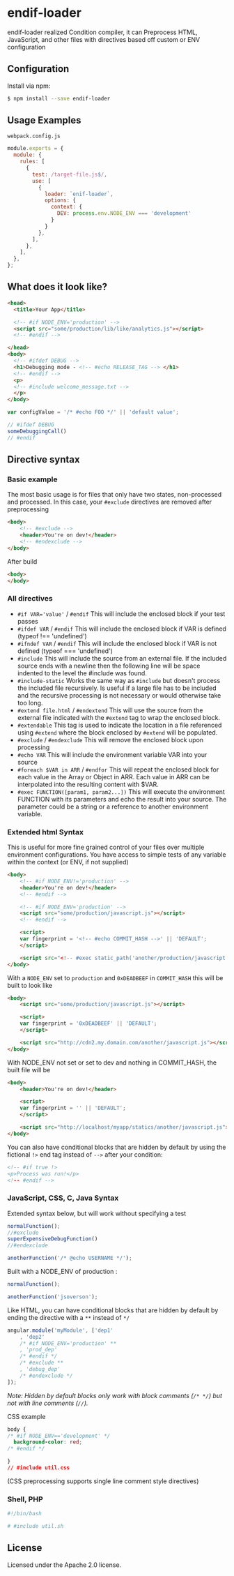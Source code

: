 # endif-loader

endif-loader realized Condition compiler, it can Preprocess HTML, JavaScript, and other files with directives based off custom or ENV configuration

## Configuration

Install via npm:

```bash
$ npm install --save endif-loader
```

## Usage Examples
`webpack.config.js`

```js
module.exports = {
  module: {
    rules: [
      {
        test: /target-file.js$/,
        use: [
          {
            loader: `enif-loader`,
            options: {
              context: {
                DEV: process.env.NODE_ENV === 'development'
              }
            }
          },
        ],
      },
    ],
  },
};
```

## What does it look like?

```html
<head>
  <title>Your App</title>

  <!-- #if NODE_ENV='production' -->
  <script src="some/production/lib/like/analytics.js"></script>
  <!-- #endif -->

</head>
<body>
  <!-- #ifdef DEBUG -->
  <h1>Debugging mode - <!-- #echo RELEASE_TAG --> </h1>
  <!-- #endif -->
  <p>
  <!-- #include welcome_message.txt -->
  </p>
</body>
```

```js
var configValue = '/* #echo FOO */' || 'default value';

// #ifdef DEBUG
someDebuggingCall()
// #endif

```

## Directive syntax

### Basic example

The most basic usage is for files that only have two states, non-processed and processed.
In this case, your `#exclude` directives are removed after preprocessing

```html
<body>
    <!-- #exclude -->
    <header>You're on dev!</header>
    <!-- #endexclude -->
</body>
```

After build

```html
<body>
</body>
```

### All directives

 - `#if VAR='value'` / `#endif`
   This will include the enclosed block if your test passes
 - `#ifdef VAR` / `#endif`
   This will include the enclosed block if VAR is defined (typeof !== 'undefined')
 - `#ifndef VAR` / `#endif`
   This will include the enclosed block if VAR is not defined (typeof === 'undefined')
 - `#include`
   This will include the source from an external file. If the included source ends with a newline then the
   following line will be space indented to the level the #include was found.
 - `#include-static`
   Works the same way as `#include` but doesn't process the included file recursively. Is useful if a large
   file has to be included and the recursive processing is not necessary or would otherwise take too long.
 - `#extend file.html` / `#endextend`
   This will use the source from the external file indicated with the `#extend` tag to wrap the enclosed block.
 - `#extendable`
   This tag is used to indicate the location in a file referenced using `#extend` where the block enclosed by `#extend` will be populated.
 - `#exclude` / `#endexclude`
   This will remove the enclosed block upon processing
 - `#echo VAR`
   This will include the environment variable VAR into your source
 - `#foreach $VAR in ARR` / `#endfor`
   This will repeat the enclosed block for each value in the Array or Object in ARR. Each value in ARR can be interpolated into the resulting content with $VAR.
 - `#exec FUNCTION([param1, param2...])`
   This will execute the environment FUNCTION with its parameters and echo the result into your source. The parameter
   could be a string or a reference to another environment variable.

### Extended html Syntax

This is useful for more fine grained control of your files over multiple
environment configurations. You have access to simple tests of any variable within the context (or ENV, if not supplied)

```html
<body>
    <!-- #if NODE_ENV!='production' -->
    <header>You're on dev!</header>
    <!-- #endif -->

    <!-- #if NODE_ENV='production' -->
    <script src="some/production/javascript.js"></script>
    <!-- #endif -->

    <script>
    var fingerprint = '<!-- #echo COMMIT_HASH -->' || 'DEFAULT';
    </script>

    <script src="<!-- #exec static_path('another/production/javascript.js') -->"></script>
</body>
```

With a `NODE_ENV` set to `production` and `0xDEADBEEF` in
`COMMIT_HASH` this will be built to look like

```html
<body>
    <script src="some/production/javascript.js"></script>

    <script>
    var fingerprint = '0xDEADBEEF' || 'DEFAULT';
    </script>

    <script src="http://cdn2.my.domain.com/another/javascript.js"></script>
</body>
```

With NODE_ENV not set or set to dev and nothing in COMMIT_HASH,
the built file will be

```html
<body>
    <header>You're on dev!</header>

    <script>
    var fingerprint = '' || 'DEFAULT';
    </script>

    <script src="http://localhost/myapp/statics/another/javascript.js"></script>
</body>
```

You can also have conditional blocks that are hidden by default by using the
fictional `!>` end tag instead of `-->` after your condition:

```html
<!-- #if true !>
<p>Process was run!</p>
<!-- #endif -->
```

### JavaScript, CSS, C, Java Syntax

Extended syntax below, but will work without specifying a test

```js
normalFunction();
//#exclude
superExpensiveDebugFunction()
//#endexclude

anotherFunction('/* @echo USERNAME */');
```

Built with a NODE_ENV of production :

```js
normalFunction();

anotherFunction('jsoverson');
```

Like HTML, you can have conditional blocks that are hidden by default by ending the directive with a `**` instead of `*/`

```js
angular.module('myModule', ['dep1'
    , 'dep2'
    /* #if NODE_ENV='production' **
    , 'prod_dep'
    /* #endif */
    /* #exclude **
    , 'debug_dep'
    /* #endexclude */
]);

```

_Note: Hidden by default blocks only work with block comments (`/* */`) but not with line comments (`//`)._

CSS example

```css
body {
/* #if NODE_ENV=='development' */
  background-color: red;
/* #endif */

}
// #include util.css
```

(CSS preprocessing supports single line comment style directives)



### Shell, PHP

```bash
#!/bin/bash

# #include util.sh
```

## License

Licensed under the Apache 2.0 license.

